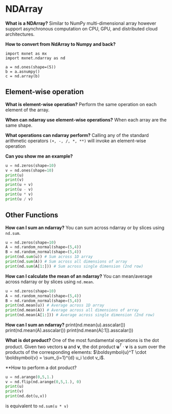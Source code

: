 # NDArray

**What is a NDArray?**
Similar to NumPy multi-dimensional array however support asynchronous computation on CPU, GPU, and distributed cloud architectures.

**How to convert from NdArray to Numpy and back?**
```
import mxnet as mx
import mxnet.ndarray as nd

a = nd.ones(shape=(5))
b = a.asnumpy()
c = nd.array(b)
```

## Element-wise operation

**What is element-wise operation?**
Perform the same operation on each element of the array.  

**When can ndarray use element-wise operations?**
When each array are the same shape.

**What operations can ndarray perform?**
Calling any of the standard arithmetic operators `(+, -, /, *, **)` will invoke an element-wise operation

**Can you show me an example?**

```python
u = nd.zeros(shape=10)
v = nd.ones(shape=10)
print(u)
print(v)
print(u + v)
print(u - v)
print(u * v)
print(u / v)
```

## Other Functions

**How can I sum an ndarray?**
You can sum across ndarray or by slices using `nd.sum`. 

```python
u = nd.zeros(shape=10)
A = nd.random_normal(shape=(5,4))
B = nd.random_normal(shape=(5,4))
print(nd.sum(u)) # Sum across 1D array
print(nd.sum(A)) # Sum across all dimensions of array
print(nd.sum(A[1:])) # Sum across single dimension (2nd row)
```

**How can I calculate the mean of an ndarray?**
You can mean/average across ndarray or by slices using `nd.mean`.

```python
u = nd.zeros(shape=10)
A = nd.random_normal(shape=(5,4))
B = nd.random_normal(shape=(5,4))
print(nd.mean(u)) # Average across 1D array
print(nd.mean(A)) # Average across all dimensions of array
print(nd.mean(A[1:])) # Average across single dimension (2nd row)
```

**How can I sum an ndarray?**
print(nd.mean(u).asscalar())
print(nd.mean(A).asscalar())
print(nd.mean(A[:1]).asscalar())

**What is dot product?**
One of the most fundamental operations is the dot product. Given two vectors $\boldsymbol{u}$ and $\boldsymbol{v}$, the dot product $\boldsymbol{u}^T \cdot \boldsymbol{v}$ is a sum over the products of the corresponding elements: $\boldsymbol{u}^T \cdot \boldsymbol{v} = \sum_{i=1}^{d} u_i \cdot v_i$.

**How to perform a dot product?

```python
u = nd.arange(0,5,1.)
v = nd.flip(nd.arange(0,5,1.), 0)
print(u)
print(v)
print(nd.dot(u,v))
```

is equivalent to `nd.sum(u * v)`